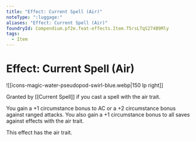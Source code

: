 ```yaml
---
title: "Effect: Current Spell (Air)"
noteType: ":luggage:"
aliases: "Effect: Current Spell (Air)"
foundryId: Compendium.pf2e.feat-effects.Item.T5rsLTqS274B9Mly
tags:
  - Item
---
```


# Effect: Current Spell (Air)
![[icons-magic-water-pseudopod-swirl-blue.webp|150 lp right]]

Granted by [[Current Spell]] if you cast a spell with the air trait.

You gain a +1 circumstance bonus to AC or a +2 circumstance bonus against ranged attacks. You also gain a +1 circumstance bonus to all saves against effects with the air trait.

This effect has the air trait.
